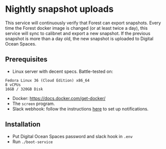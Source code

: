 # Nightly snapshot uploads

This service will continuously verify that Forest can export snapshots. Every
time the Forest docker image is changed (or at least twice a day), this service
will sync to calibnet and export a new snapshot. If the previous snapshot is
more than a day old, the new snapshot is uploaded to Digital Ocean Spaces.

## Prerequisites
* Linux server with decent specs. Battle-tested on:
```
Fedora Linux 36 (Cloud Edition) x86_64
8 vCPUs
16GB / 320GB Disk
```
* Docker: https://docs.docker.com/get-docker/
* The `screen` program.
* Slack webhook: follow the instructions [here](https://api.slack.com/messaging/webhooks) to set up notifications.

## Installation
* Put Digital Ocean Spaces password and slack hook in `.env`
* Run `./boot-service`

